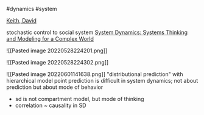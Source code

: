 #dynamics #system

[Keith, David](https://mitsloan.mit.edu/faculty/directory/david-r-keith)

stochastic control to social system
[System Dynamics: Systems Thinking and Modeling for a Complex World](https://www.youtube.com/watch?v=o-Yp8A7BPE8&ab_channel=MITOpenCourseWare)


![[Pasted image 20220528224201.png]]

![[Pasted image 20220528224302.png]]

![[Pasted image 20220601141638.png]]
"distributional prediction" with hierarchical model
point prediction is difficult in system dynamics; not about prediction but about mode of behavior

- sd is not compartment model, but mode of thinking
- correlation ~ causality in SD